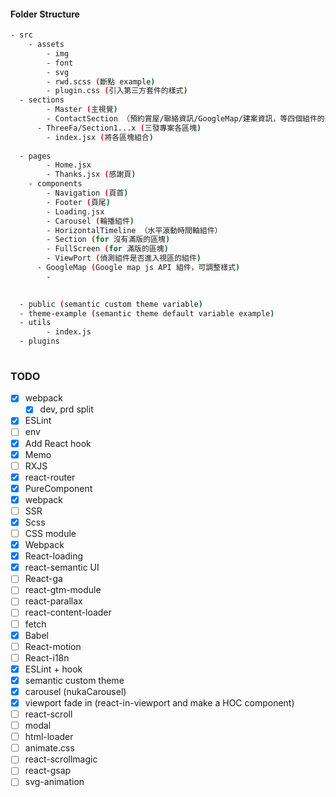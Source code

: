 #### Folder Structure
```bash
- src
	- assets
		- img
		- font
		- svg
		- rwd.scss (斷點 example)
		- plugin.css (引入第三方套件的樣式)
  - sections
		- Master (主視覺)
		- ContactSection （預約賞屋/聯絡資訊/GoogleMap/建案資訊，等四個組件的區塊，基本上不會大改風格)
      - ThreeFa/Section1...x (三發專案各區塊)
		- index.jsx (將各區塊組合)
		
  - pages
		- Home.jsx
		- Thanks.jsx (感謝頁)
	- components
		- Navigation (頁首)
    	- Footer (頁尾)
		- Loading.jsx
		- Carousel (輪播組件)
		- HorizontalTimeline （水平滾動時間軸組件）
		- Section (for 沒有滿版的區塊)
		- FullScreen (for 滿版的區塊)
		- ViewPort (偵測組件是否進入視區的組件)
      - GoogleMap (Google map js API 組件，可調整樣式)
		- 
  

  - public (semantic custom theme variable)
  - theme-example (semantic theme default variable example)
  - utils
		- index.js
  - plugins
  
```

### TODO
- [x] webpack
	- [x] dev, prd split
- [x] ESLint
- [ ] env
- [x] Add React hook
- [x] Memo
- [ ] RXJS
- [x] react-router
- [x] PureComponent
- [x] webpack
- [ ] SSR
- [x] Scss
- [ ] CSS module
- [x] Webpack
- [x] React-loading
- [x] react-semantic UI
- [ ] React-ga
- [ ] react-gtm-module
- [ ] react-parallax
- [ ] react-content-loader
- [ ] fetch
- [x] Babel
- [ ] React-motion
- [ ] React-i18n
- [x] ESLint + hook
- [x] semantic custom theme
- [x] carousel (nukaCarousel)
- [x] viewport fade in (react-in-viewport and make a HOC component)
- [ ] react-scroll
- [ ] modal
- [ ] html-loader
- [ ] animate.css
- [ ] react-scrollmagic
- [ ] react-gsap
- [ ] svg-animation